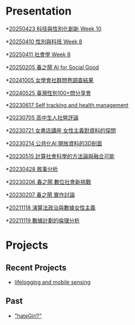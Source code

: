 # Presentation
*[20250423 科技與性別化創新 Week 10](https://docs.google.com/presentation/d/e/2PACX-1vS-OZALEy7TNDdnj2RIoS1eWoTINmBia7OF8sk7U0JUBBo_mzwhXFujeZv5OOVZqPx4i9BaLGFZxQ79/pub?start=false&loop=false&delayms=3000)

*[20250410 性別與科技 Week 8]()

*[20250411 社會學 Week 8]()

*[20250205 春之鬧 AI for Social Good]()

*[20241005 女學會社群問卷調查結果]()

*[20240525 臺灣性別100+問分享會]()

*[20230617 Self tracking and health management]()

*[20230705 高中生人社營評論]()

*[20230721 女書店講座 女性主義對資料的探問]()

*[20230214 公共化AI 開放資料的3D剖面]()

*[20230515 計算社會科學的方法論與融合可能]()

*[20230428 敘事分析]()

*[20230206 春之鬧 數位社會新挑戰]()

*[20230207 春之鬧 實作討論]()


*[20211118 演算法政治與數據女性主義]()

*[20211119 數據計劃的倫理分析]()


# Projects

## Recent Projects
* [lifelogging and mobile sensing]()

## Past
* ["hateGirl?"]()

